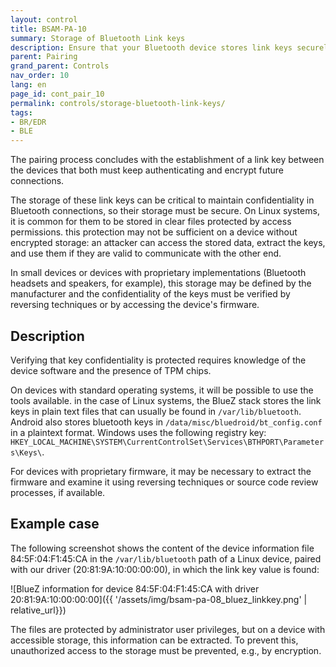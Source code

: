 ```yaml
---
layout: control
title: BSAM-PA-10
summary: Storage of Bluetooth Link keys
description: Ensure that your Bluetooth device stores link keys securely to prevent attacks.
parent: Pairing
grand_parent: Controls
nav_order: 10
lang: en
page_id: cont_pair_10
permalink: controls/storage-bluetooth-link-keys/
tags:
- BR/EDR
- BLE
---
```


The pairing process concludes with the establishment of a link key between the devices that both must keep authenticating and encrypt future connections.

The storage of these link keys can be critical to maintain confidentiality in Bluetooth connections, so their storage must be secure. On Linux systems, it is common for them to be stored in clear files protected by access permissions. this protection may not be sufficient on a device without encrypted storage: an attacker can access the stored data, extract the keys, and use them if they are valid to communicate with the other end.

In small devices or devices with proprietary implementations (Bluetooth headsets and speakers, for example), this storage may be defined by the manufacturer and the confidentiality of the keys must be verified by reversing techniques or by accessing the device's firmware. 

## Description

Verifying that key confidentiality is protected requires knowledge of the device software and the presence of TPM chips.

On devices with standard operating systems, it will be possible to use the tools available. in the case of Linux systems, the BlueZ stack stores the link keys in plain text files that can usually be found in `/var/lib/bluetooth`. Android also stores bluetooth keys in `/data/misc/bluedroid/bt_config.conf` in a plaintext format. Windows uses the following registry key: `HKEY_LOCAL_MACHINE\SYSTEM\CurrentControlSet\Services\BTHPORT\Parameters\Keys\`.

For devices with proprietary firmware, it may be necessary to extract the firmware and examine it using reversing techniques or source code review processes, if available.


## Example case

The following screenshot shows the content of the device information file 84:5F:04:F1:45:CA in the `/var/lib/bluetooth` path of a Linux device, paired with our driver (20:81:9A:10:00:00:00), in which the link key value is found:

![BlueZ information for device 84:5F:04:F1:45:CA with driver 20:81:9A:10:00:00:00]({{ '/assets/img/bsam-pa-08_bluez_linkkey.png' | relative_url}})

The files are protected by administrator user privileges, but on a device with accessible storage, this information can be extracted. To prevent this, unauthorized access to the storage must be prevented, e.g., by encryption.

